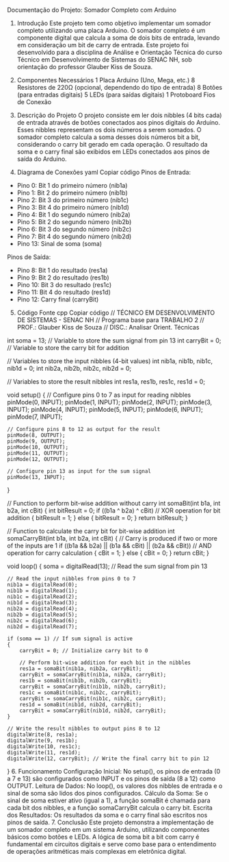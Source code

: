 
Documentação do Projeto: Somador Completo com Arduino
1. Introdução
Este projeto tem como objetivo implementar um somador completo utilizando uma placa Arduino. O somador completo é um componente digital que calcula a soma de dois bits de entrada, levando em consideração um bit de carry de entrada. Este projeto foi desenvolvido para a disciplina de Análise e Orientação Técnica do curso Técnico em Desenvolvimento de Sistemas do SENAC NH, sob orientação do professor Glauber Kiss de Souza.

2. Componentes Necessários
1 Placa Arduino (Uno, Mega, etc.)
8 Resistores de 220Ω (opcional, dependendo do tipo de entrada)
8 Botões (para entradas digitais)
5 LEDs (para saídas digitais)
1 Protoboard
Fios de Conexão
3. Descrição do Projeto
O projeto consiste em ler dois nibbles (4 bits cada) de entrada através de botões conectados aos pinos digitais do Arduino. Esses nibbles representam os dois números a serem somados. O somador completo calcula a soma desses dois números bit a bit, considerando o carry bit gerado em cada operação. O resultado da soma e o carry final são exibidos em LEDs conectados aos pinos de saída do Arduino.

4. Diagrama de Conexões
yaml
Copiar código
Pinos de Entrada:
- Pino 0: Bit 1 do primeiro número (nib1a)
- Pino 1: Bit 2 do primeiro número (nib1b)
- Pino 2: Bit 3 do primeiro número (nib1c)
- Pino 3: Bit 4 do primeiro número (nib1d)
- Pino 4: Bit 1 do segundo número (nib2a)
- Pino 5: Bit 2 do segundo número (nib2b)
- Pino 6: Bit 3 do segundo número (nib2c)
- Pino 7: Bit 4 do segundo número (nib2d)
- Pino 13: Sinal de soma (soma)

Pinos de Saída:
- Pino 8: Bit 1 do resultado (res1a)
- Pino 9: Bit 2 do resultado (res1b)
- Pino 10: Bit 3 do resultado (res1c)
- Pino 11: Bit 4 do resultado (res1d)
- Pino 12: Carry final (carryBit)
5. Código Fonte
cpp
Copiar código
// TÉCNICO EM DESENVOLVIMENTO DE SISTEMAS - SENAC NH
// Programa base para TRABALHO 2
// PROF.: Glauber Kiss de Souza
// DISC.: Analisar Orient. Técnicas

int soma = 13; // Variable to store the sum signal from pin 13
int carryBit = 0; // Variable to store the carry bit for addition

// Variables to store the input nibbles (4-bit values)
int nib1a, nib1b, nib1c, nib1d = 0;
int nib2a, nib2b, nib2c, nib2d = 0;

// Variables to store the result nibbles
int res1a, res1b, res1c, res1d = 0;

void setup()
{
    // Configure pins 0 to 7 as input for reading nibbles
    pinMode(0, INPUT);
    pinMode(1, INPUT);
    pinMode(2, INPUT);
    pinMode(3, INPUT);
    pinMode(4, INPUT);
    pinMode(5, INPUT);
    pinMode(6, INPUT);
    pinMode(7, INPUT);
    
    // Configure pins 8 to 12 as output for the result
    pinMode(8, OUTPUT);
    pinMode(9, OUTPUT);
    pinMode(10, OUTPUT);
    pinMode(11, OUTPUT);
    pinMode(12, OUTPUT);
    
    // Configure pin 13 as input for the sum signal
    pinMode(13, INPUT);
}

// Function to perform bit-wise addition without carry
int somaBit(int b1a, int b2a, int cBit)
{
    int bitResult = 0;
    if ((b1a ^ b2a) ^ cBit) // XOR operation for bit addition
    {
        bitResult = 1;
    }
    else
    {
        bitResult = 0;
    }
    return bitResult;
}

// Function to calculate the carry bit for bit-wise addition
int somaCarryBit(int b1a, int b2a, int cBit)
{
    // Carry is produced if two or more of the inputs are 1
    if ((b1a && b2a) || (b1a && cBit) || (b2a && cBit)) // AND operation for carry calculation
    {
        cBit = 1;
    }
    else
    {
        cBit = 0;
    }
    return cBit;
}

void loop()
{
    soma = digitalRead(13); // Read the sum signal from pin 13

    // Read the input nibbles from pins 0 to 7
    nib1a = digitalRead(0);
    nib1b = digitalRead(1);
    nib1c = digitalRead(2);
    nib1d = digitalRead(3);
    nib2a = digitalRead(4);
    nib2b = digitalRead(5);
    nib2c = digitalRead(6);
    nib2d = digitalRead(7);
    
    if (soma == 1) // If sum signal is active
    {
        carryBit = 0; // Initialize carry bit to 0

        // Perform bit-wise addition for each bit in the nibbles
        res1a = somaBit(nib1a, nib2a, carryBit);
        carryBit = somaCarryBit(nib1a, nib2a, carryBit);
        res1b = somaBit(nib1b, nib2b, carryBit);
        carryBit = somaCarryBit(nib1b, nib2b, carryBit);
        res1c = somaBit(nib1c, nib2c, carryBit);
        carryBit = somaCarryBit(nib1c, nib2c, carryBit);
        res1d = somaBit(nib1d, nib2d, carryBit);
        carryBit = somaCarryBit(nib1d, nib2d, carryBit);
    }
    
    // Write the result nibbles to output pins 8 to 12
    digitalWrite(8, res1a);
    digitalWrite(9, res1b);
    digitalWrite(10, res1c);
    digitalWrite(11, res1d);
    digitalWrite(12, carryBit); // Write the final carry bit to pin 12
}
6. Funcionamento
Configuração Inicial: No setup(), os pinos de entrada (0 a 7 e 13) são configurados como INPUT e os pinos de saída (8 a 12) como OUTPUT.
Leitura de Dados: No loop(), os valores dos nibbles de entrada e o sinal de soma são lidos dos pinos configurados.
Cálculo da Soma: Se o sinal de soma estiver ativo (igual a 1), a função somaBit é chamada para cada bit dos nibbles, e a função somaCarryBit calcula o carry bit.
Escrita dos Resultados: Os resultados da soma e o carry final são escritos nos pinos de saída.
7. Conclusão
Este projeto demonstra a implementação de um somador completo em um sistema Arduino, utilizando componentes básicos como botões e LEDs. A lógica de soma bit a bit com carry é fundamental em circuitos digitais e serve como base para o entendimento de operações aritméticas mais complexas em eletrônica digital.
